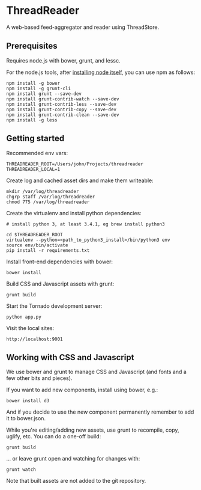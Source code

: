 ThreadReader
=============

A web-based feed-aggregator and reader using ThreadStore.

Prerequisites
-------------

Requires node.js with bower, grunt, and lessc.

For the node.js tools, after [installing node itself](http://nodejs.org), you can use npm as follows:

    npm install -g bower
    npm install -g grunt-cli
    npm install grunt --save-dev
    npm install grunt-contrib-watch --save-dev
    npm install grunt-contrib-less --save-dev
    npm install grunt-contrib-copy --save-dev
    npm install grunt-contrib-clean --save-dev
    npm install -g less

Getting started
---------------

Recommended env vars:

	THREADREADER_ROOT=/Users/john/Projects/threadreader
	THREADREADER_LOCAL=1

Create log and cached asset dirs and make them writeable:

    mkdir /var/log/threadreader
    chgrp staff /var/log/threadreader
    chmod 775 /var/log/threadreader

Create the virtualenv and install python dependencies:

    # install python 3, at least 3.4.1, eg brew install python3

    cd $THREADREADER_ROOT
	virtualenv --python=<path_to_python3_install>/bin/python3 env
	source env/bin/activate
	pip install -r requirements.txt

Install front-end dependencies with bower:

    bower install

Build CSS and Javascript assets with grunt:

    grunt build

Start the Tornado development server:

    python app.py

Visit the local sites:

    http://localhost:9001

Working with CSS and Javascript
-------------------------------

We use bower and grunt to manage CSS and Javascript (and fonts and a few other bits and pieces).

If you want to add new components, install using bower, e.g.:

    bower install d3

And if you decide to use the new component permanently remember to add it to bower.json.

While you're editing/adding new assets, use grunt to recompile, copy, uglify, etc. You can do a one-off build:

    grunt build

... or leave grunt open and watching for changes with:

    grunt watch

Note that built assets are not added to the git repository. 